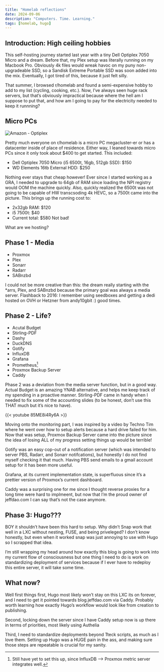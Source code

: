 ```yaml
---
title: "Homelab reflections"
date: 2024-09-06
description: "Computers. Time. Learning."
tags: [homelab, hugo]
---
```


## Introduction: High ceiling hobbies
This self-hosting journey started last year with a tiny Dell Optiplex 7050 Micro and a dream. Before that, my Plex setup was literally running on my Macbook Pro. Obviously 4k files would wreak havoc on my puny non-upgradeable SSD, so a Sandisk Extreme Portable SSD was soon added into the mix. Eventually, I got tired of this, because it just felt silly.

That summer, I browsed r/homelab and found a semi-expensive hobby to add to my list (cycling, cooking, etc.). Now, I’ve always seen huge rack servers, but that’s obviously impractical because where the hell am I suppose to put that, and how am I going to pay for the electricity needed to keep it runnning?

## Micro PCs
![Amazon - Optiplex](https://m.media-amazon.com/images/I/51muPv+cJzL._AC_UF894,1000_QL80_.jpg)


Pretty much everyone on r/homelab is a micro PC megacluster-er or has a datacenter inside of place of residence. Either way, I leaned towards micro PCs since it only took about $400 to get started. This included:

- Dell Optiplex 7050 Micro (i5 6500t, 16gb, 512gb SSD): $150
- WD Elements 16tb External HDD: $250

Nothing ever stays that cheap however! Ever since I started working as a GRA, I needed to upgrade to 64gb of RAM since loading the NPI registry would OOM the machine quickly. Also, quickly realized the 6500t was not going to be capable of HW transcsoding 4k HEVC, so a 7500t came into the picture. This brings up the running cost to:

- 2x32gb RAM: $120
- i5 7500t: $40
- Current total: $580
Not bad!

What are we hosting?
## Phase 1 - Media
- Proxmox
- Plex
- Sonarr
- Radarr
- SABnzbd

I could not be more creative than this: the dream really starting with the *arrs, Plex, and SABnzbd because the primary goal was always a media server. Flashback to 2016: I remember using seedboxes and getting a dedi hosted on OVH or Hetzner from andy10gbit :) good times.

## Phase 2 - Life?
- Acutal Budget
- Stirling-PDF
- Dashy
- DuckDNS
- Gotify
- InfluxDB
- Grafana
- Prometheus[^1]
- Proxmox Backup Server
- Caddy

Phase 2 was a deviation from the media server function, but in a good way. Actual Budget is an amazing YNAB alternative, and helps me keep track of my spending in a proactive manner. Stirling-PDF came in handy when I needed to fix some of the accounting slides (to be honest, don’t use this THAT much but it’s nice to have).

{{< youtube 85ME8i4Ry6A >}}

Moving onto the monitoring part, I was inspired by a video by Techno Tim where he went over how to setup alerts because a hard drive failed for him. Now that was setup, Proxmox Backup Server came into the picture since the idea of losing ALL of my progress setting things up would be terrible!

Gotify was an easy cop-out of a notification server (which was intended to server PBS, Radarr, and Sonarr notifcations), but honestly I do not find myself checking it that much. Having PBS send emails to a gmail account setup for it has been more useful.

Grafana, at its current implementation state, is superfluous since it’s a prettier version of Proxmox’s current dashboard.

Caddy was a surprising one for me since I thought reverse proxies for a long time were hard to implmeent, but now that I’m the proud owner of jeffdao.com I can say that’s not the case anymore.

## Phase 3: Hugo???
BOY it shouldn’t have been this hard to setup. Why didn’t Snap work that well in a LXC without nesting, FUSE, and being priveleged? I don’t know honestly, but even when it worked snap was just annoying to use with Hugo so I scrapped that idea.

I’m still wrapping my head around how exactly this blog is going to work into my current flow of consciousness but one thing I need to do is work on standardizing deployment of services because if I ever have to redeploy this entire server, it will take some time.

## What now?
Well first things first, Hugo most likely won’t stay on this LXC its on forever, and I need to get it pointed towards blog.jeffdao.com via Caddy. Probably worth learning how exactly Hugo’s workflow would look like from creation to publishing.

Second, locking down the server since I have Caddy setup now is up there in terms of priorities, most likely using Authelia

Third, I need to standardize deployments beyond Tteck scripts, as much as I love them. Setting up Hugo was a HUGE pain in the ass, and making sure those steps are repeatable is crucial for my sanity.

[^1]: Still have yet to set this up, since InfluxDB –> Proxmox metric server integrates well.